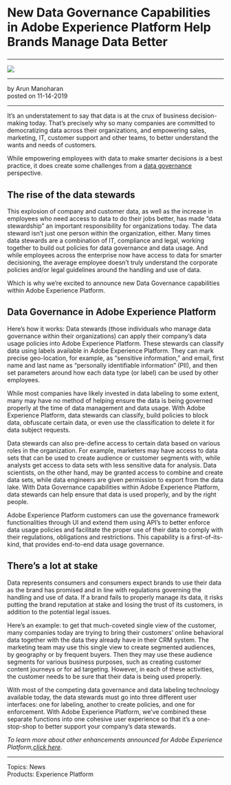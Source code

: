 # New Data Governance Capabilities in Adobe Experience Platform Help Brands Manage Data Better

### 

---

![](https://hlx.blob.core.windows.net/external/496c9e8c7ff3f05ebfb633af637c4b37877b2a64)

---

by Arun Manoharan  
posted on 11-14-2019

---

It’s an understatement to say that data is at the crux of business decision-making today. That’s precisely why so many companies are committed to democratizing data across their organizations, and empowering sales, marketing, IT, customer support and other teams, to better understand the wants and needs of customers.

While empowering employees with data to make smarter decisions _is_ a best practice, it does create some challenges from a [data governance](https://www.adobe.com/experience-platform/data-governance.html "data governance") perspective.

## The rise of the data stewards

This explosion of company and customer data, as well as the increase in employees who need access to data to do their jobs better, has made “data stewardship” an important responsibility for organizations today. The data steward isn’t just one person within the organization, either. Many times data stewards are a combination of IT, compliance and legal, working together to build out policies for data governance and data usage. And while employees across the enterprise now have access to data for smarter decisioning, the average employee doesn’t truly understand the corporate policies and/or legal guidelines around the handling and use of data.

Which is why we’re excited to announce new Data Governance capabilities within Adobe Experience Platform.

## Data Governance in Adobe Experience Platform

Here’s how it works: Data stewards (those individuals who manage data governance within their organizations) can apply their company’s data usage policies into Adobe Experience Platform. These stewards can classify data using labels available in Adobe Experience Platform. They can mark precise geo-location, for example, as “sensitive information,” and email, first name and last name as “personally identifiable information” (PII), and then set parameters around how each data type (or label) can be used by other employees.

While most companies have likely invested in data labeling to some extent, many may have no method of helping ensure the data is being governed properly at the time of data management and data usage. With Adobe Experience Platform, data stewards can classify, build policies to block data, obfuscate certain data, or even use the classification to delete it for data subject requests.

Data stewards can also pre-define access to certain data based on various roles in the organization. For example, marketers may have access to data sets that can be used to create audience or customer segments with, while analysts get access to data sets with less sensitive data for analysis. Data scientists, on the other hand, may be granted access to combine and create data sets, while data engineers are given permission to export from the data lake. With Data Governance capabilities within Adobe Experience Platform, data stewards can help ensure that data is used properly, and by the right people.

Adobe Experience Platform customers can use the governance framework functionalities through UI and extend them using API’s to better enforce data usage policies and facilitate the proper use of their data to comply with their regulations, obligations and restrictions. This capability is a first-of-its-kind, that provides end-to-end data usage governance.

## There’s a lot at stake

Data represents consumers and consumers expect brands to use their data as the brand has promised and in line with regulations governing the handling and use of data. If a brand fails to properly manage its data, it risks putting the brand reputation at stake and losing the trust of its customers, in addition to the potential legal issues.

Here’s an example: to get that much-coveted single view of the customer, many companies today are trying to bring their customers’ online behavioral data together with the data they already have in their CRM system. The marketing team may use this single view to create segmented audiences, by geography or by frequent buyers. Then they may use these audience segments for various business purposes, such as creating customer content journeys or for ad targeting. However, in each of these activities, the customer needs to be sure that their data is being used properly.

With most of the competing data governance and data labeling technology available today, the data stewards must go into three different user interfaces: one for labeling, another to create policies, and one for enforcement. With Adobe Experience Platform, we’ve combined these separate functions into one cohesive user experience so that it’s a one-stop-shop to better support your company’s data stewards.

_To learn more about other enhancements announced for Adobe Experience Platform,_[_click here_](https://www.adobe.com/content/dam/www/us/en/experience-platform/pdfs/data-governance-whitepaper.pdf).

---

Topics: News  
Products: Experience Platform
